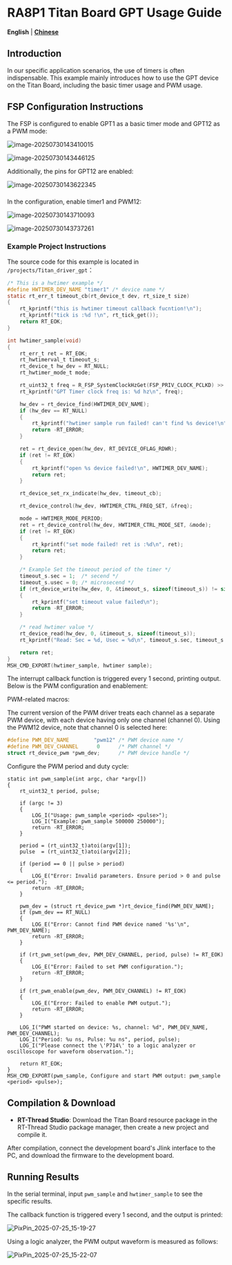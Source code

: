# RA8P1 Titan Board GPT Usage Guide

**English** | [**Chinese**](./README.md)

## Introduction

In our specific application scenarios, the use of timers is often indispensable. This example mainly introduces how to use the GPT device on the Titan Board, including the basic timer usage and PWM usage.

## FSP Configuration Instructions

The FSP is configured to enable GPT1 as a basic timer mode and GPT12 as a PWM mode:

![image-20250730143410015](figures/image-20250730143410015.png)

![image-20250730143446125](figures/image-20250730143446125.png)

Additionally, the pins for GPT12 are enabled:

![image-20250730143622345](figures/image-20250730143622345.png)

### 

In the configuration, enable timer1 and PWM12:

![image-20250730143710093](figures/image-20250730143710093.png)

![image-20250730143737261](figures/image-20250730143737261.png)

### Example Project Instructions

The source code for this example is located in `/projects/Titan_driver_gpt`：

```c
/* This is a hwtimer example */
#define HWTIMER_DEV_NAME "timer1" /* device name */
static rt_err_t timeout_cb(rt_device_t dev, rt_size_t size)
{
    rt_kprintf("this is hwtimer timeout callback fucntion!\n");
    rt_kprintf("tick is :%d !\n", rt_tick_get());
    return RT_EOK;
}

int hwtimer_sample(void)
{
    rt_err_t ret = RT_EOK;
    rt_hwtimerval_t timeout_s;
    rt_device_t hw_dev = RT_NULL;
    rt_hwtimer_mode_t mode;

    rt_uint32_t freq = R_FSP_SystemClockHzGet(FSP_PRIV_CLOCK_PCLKD) >> g_timer1_cfg.source_div;
    rt_kprintf("GPT Timer clock freq is: %d hz\n", freq);

    hw_dev = rt_device_find(HWTIMER_DEV_NAME);
    if (hw_dev == RT_NULL)
    {
        rt_kprintf("hwtimer sample run failed! can't find %s device!\n", HWTIMER_DEV_NAME);
        return -RT_ERROR;
    }

    ret = rt_device_open(hw_dev, RT_DEVICE_OFLAG_RDWR);
    if (ret != RT_EOK)
    {
        rt_kprintf("open %s device failed!\n", HWTIMER_DEV_NAME);
        return ret;
    }

    rt_device_set_rx_indicate(hw_dev, timeout_cb);

    rt_device_control(hw_dev, HWTIMER_CTRL_FREQ_SET, &freq);

    mode = HWTIMER_MODE_PERIOD;
    ret = rt_device_control(hw_dev, HWTIMER_CTRL_MODE_SET, &mode);
    if (ret != RT_EOK)
    {
        rt_kprintf("set mode failed! ret is :%d\n", ret);
        return ret;
    }

    /* Example Set the timeout period of the timer */
    timeout_s.sec = 1;  /* secend */
    timeout_s.usec = 0; /* microsecend */
    if (rt_device_write(hw_dev, 0, &timeout_s, sizeof(timeout_s)) != sizeof(timeout_s))
    {
        rt_kprintf("set timeout value failed\n");
        return -RT_ERROR;
    }

    /* read hwtimer value */
    rt_device_read(hw_dev, 0, &timeout_s, sizeof(timeout_s));
    rt_kprintf("Read: Sec = %d, Usec = %d\n", timeout_s.sec, timeout_s.usec);

    return ret;
}
MSH_CMD_EXPORT(hwtimer_sample, hwtimer sample);
```

The interrupt callback function is triggered every 1 second, printing output. Below is the PWM configuration and enablement:

PWM-related macros:

The current version of the PWM driver treats each channel as a separate PWM device, with each device having only one channel (channel 0). Using the PWM12 device, note that channel 0 is selected here:

```c
#define PWM_DEV_NAME        "pwm12" /* PWM device name */
#define PWM_DEV_CHANNEL      0      /* PWM channel */
struct rt_device_pwm *pwm_dev;      /* PWM device handle */
```

Configure the PWM period and duty cycle:

```
static int pwm_sample(int argc, char *argv[])
{
    rt_uint32_t period, pulse;

    if (argc != 3)
    {
        LOG_I("Usage: pwm_sample <period> <pulse>");
        LOG_I("Example: pwm_sample 500000 250000");
        return -RT_ERROR;
    }

    period = (rt_uint32_t)atoi(argv[1]);
    pulse  = (rt_uint32_t)atoi(argv[2]);

    if (period == 0 || pulse > period)
    {
        LOG_E("Error: Invalid parameters. Ensure period > 0 and pulse <= period.");
        return -RT_ERROR;
    }

    pwm_dev = (struct rt_device_pwm *)rt_device_find(PWM_DEV_NAME);
    if (pwm_dev == RT_NULL)
    {
        LOG_E("Error: Cannot find PWM device named '%s'\n", PWM_DEV_NAME);
        return -RT_ERROR;
    }

    if (rt_pwm_set(pwm_dev, PWM_DEV_CHANNEL, period, pulse) != RT_EOK)
    {
        LOG_E("Error: Failed to set PWM configuration.");
        return -RT_ERROR;
    }

    if (rt_pwm_enable(pwm_dev, PWM_DEV_CHANNEL) != RT_EOK)
    {
        LOG_E("Error: Failed to enable PWM output.");
        return -RT_ERROR;
    }

    LOG_I("PWM started on device: %s, channel: %d", PWM_DEV_NAME, PWM_DEV_CHANNEL);
    LOG_I("Period: %u ns, Pulse: %u ns", period, pulse);
    LOG_I("Please connect the \'P714\' to a logic analyzer or oscilloscope for waveform observation.");

    return RT_EOK;
}
MSH_CMD_EXPORT(pwm_sample, Configure and start PWM output: pwm_sample <period> <pulse>);
```

## Compilation & Download

* **RT-Thread Studio**: Download the Titan Board resource package in the RT-Thread Studio package manager, then create a new project and compile it.

After compilation, connect the development board's Jlink interface to the PC, and download the firmware to the development board.

## Running Results

In the serial terminal, input `pwm_sample` and `hwtimer_sample` to see the specific results.

The callback function is triggered every 1 second, and the output is printed:

![PixPin_2025-07-25_15-19-27](figures/PixPin_2025-07-25_15-19-27.png)

Using a logic analyzer, the PWM output waveform is measured as follows:

![PixPin_2025-07-25_15-22-07](figures/PixPin_2025-07-25_15-22-07.png)